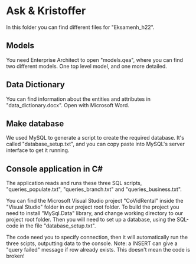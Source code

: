 # Ask & Kristoffer

In this folder you can find different files for "Eksamenh_h22". 

## Models

You need Enterprise Architect to open "models.qea", where you can find two different models. One top level model, and one more detailed.

## Data Dictionary

You can find information about the entities and attributes in "data_dictionary.docx". Open with Microsoft Word.

## Make database

We used MySQL to generate a script to create the required database. It's called "database_setup.txt", and you can copy paste into MySQL's server interface to get it running.

## Console application in C#

The application reads and runs these three SQL scripts, "queries_populate.txt", "queries_branch.txt" and "queries_business.txt".

You can find the Microsoft Visual Studio project "CoVidRental" inside the "Visual Studio" folder in our project root folder. 
To build the project you need to install "MySql.Data" library, and change working directory to our project root folder. Then you will need to set up a database, using the SQL-code in the file "database_setup.txt". 

The code need you to specify connection, then it will automatically run the three scipts, outputting data to the console. Note: a INSERT can give a "query failed" message if row already exists. This doesn't mean the code is broken!
